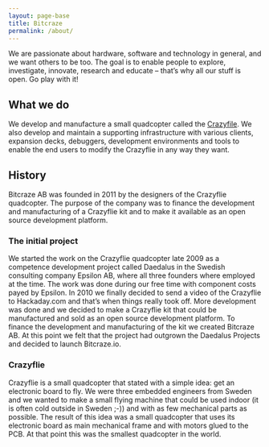 ```yaml
---
layout: page-base
title: Bitcraze
permalink: /about/
---
```


We are passionate about hardware, software and technology in general, and we
want others to be too. The goal is to enable people to explore,
investigate, innovate, research and educate &#8211; that&#8217;s why all
our stuff is open. Go play with it!

## What we do

We develop and manufacture a small quadcopter called the <a
        href="/crazyflie-2/">Crazyfile</a>. We also
develop and maintain a supporting infrastructure with various clients,
expansion decks, debuggers, development environments and tools to enable
the end users to modify the Crazyflie in any way they want.

## History

Bitcraze AB was founded in 2011 by the designers of the Crazyflie
quadcopter. The purpose of the company was to finance the development and
manufacturing of a Crazyflie kit and to make it available as an open source
development platform.

### The initial project

We started the work on the Crazyflie quadcopter late 2009 as a competence
development project called Daedalus in the Swedish consulting company
Epsilon AB, where all three founders where employed at the time. The work
was done during our free time with component costs payed by Epsilon. In
2010 we finally decided to send a video of the Crazyflie to Hackaday.com
and that’s when things really took off. More development was done and we
decided to make a Crazyflie kit that could be manufactured and sold as an
open source development platform. To finance the development and
manufacturing of the kit we created Bitcraze AB. At this point we felt that
the project had outgrown the Daedalus Projects and decided to launch
Bitcraze.io.

### Crazyflie

Crazyflie is a small quadcopter that stated with a simple idea: get an
electronic board to fly. We were three embedded engineers from Sweden and
we wanted to make a small flying machine that could be used indoor (it is
often cold outside in Sweden ;-)) and with as few mechanical parts as
possible. The result of this idea was a small quadcopter that uses its
electronic board as main mechanical frame and with motors glued to the PCB.
At that point this was the smallest quadcopter in the world.